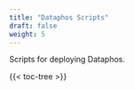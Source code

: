 ```yaml
---
title: "Dataphos Scripts"
draft: false
weight: 5
---
```


Scripts for deploying Dataphos.

{{< toc-tree >}}
